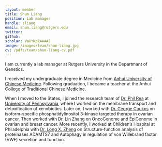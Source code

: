 ```yaml
---
layout: member
title: Shun Liang
position: Lab manager
handle: sliang
email: shun.liang@rutgers.edu
twitter: 
github: 
scholar: VaXYKpkAAAAJ
image: /images/team/shun-liang.jpg
cv: /pdfs/team/shun-liang-cv.pdf
---
```


I am currently a lab manager at Rutgers University in the Departmant of Genetics.

I received my undergraduate degree in Medicine from [Anhui University of Chinese Medicine][1]. Following graduation, I became a teacher at the Anhui College of Traditional Chinese Medicine.

When I moved to the States, I joined the research team of [Dr. Phil Rea][2] at [University of Pennsylvania][3], where I worked on the membrane transport and detoxification of xenobiotics. Later on, I worked with [Dr. George Coukos][4] on isoform-specific phosphatidylinositol 3-kinase targeted therapy in ovarian cancer. Then worked with [Dr. Lin Zhang][5] on OncoGenome and EpiGenome in ovarian and breast cancer. More recently, I worked at Children’s Hospital at Philadelphia with [Dr. Long X. Zheng][6] on Structure-function analysis of proteinases ADAMTS7 and Autophagy in regulation of von Willebrand factor (VWF) secretion and function.

[1]: http://www.ahtcm.edu.cn/
[2]: https://www.bio.upenn.edu/people/philip-rea
[3]: http://www.upenn.edu/
[4]: http://www.ludwigcancerresearch.org/location/lausanne-branch/george-coukos-lab
[5]: https://www.med.upenn.edu/apps/faculty/index.php/g275/p7157
[6]: http://labs.uab.edu/zhengl/area-3-sidebar
